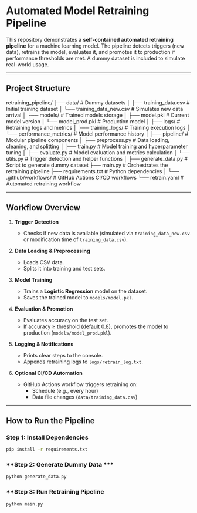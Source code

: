 # Automated Model Retraining Pipeline

This repository demonstrates a **self-contained automated retraining pipeline** for a machine learning model. The pipeline detects triggers (new data), retrains the model, evaluates it, and promotes it to production if performance thresholds are met. A dummy dataset is included to simulate real-world usage.

---

## **Project Structure**

retraining_pipeline/
├── data/                          # Dummy datasets
│   ├── training_data.csv          # Initial training dataset
│   └── training_data_new.csv      # Simulates new data arrival
│
├── models/                        # Trained models storage
│   ├── model.pkl                  # Current model version
│   └── model_prod.pkl             # Production model
│
├── logs/                          # Retraining logs and metrics
│   ├── training_logs/             # Training execution logs
│   └── performance_metrics/       # Model performance history
│
├── pipeline/                      # Modular pipeline components
│   ├── preprocess.py              # Data loading, cleaning, and splitting
│   ├── train.py                   # Model training and hyperparameter tuning
│   ├── evaluate.py                # Model evaluation and metrics calculation
│   └── utils.py                   # Trigger detection and helper functions
│
├── generate_data.py               # Script to generate dummy dataset
├── main.py                        # Orchestrates the retraining pipeline
├── requirements.txt               # Python dependencies
│
└── .github/workflows/             # GitHub Actions CI/CD workflows
    └── retrain.yaml               # Automated retraining workflow

---

## **Workflow Overview**

1. **Trigger Detection**  
   - Checks if new data is available (simulated via `training_data_new.csv` or modification time of `training_data.csv`).

2. **Data Loading & Preprocessing**  
   - Loads CSV data.
   - Splits it into training and test sets.

3. **Model Training**  
   - Trains a **Logistic Regression** model on the dataset.
   - Saves the trained model to `models/model.pkl`.

4. **Evaluation & Promotion**  
   - Evaluates accuracy on the test set.
   - If accuracy ≥ threshold (default 0.8), promotes the model to production (`models/model_prod.pkl`).

5. **Logging & Notifications**  
   - Prints clear steps to the console.
   - Appends retraining logs to `logs/retrain_log.txt`.

6. **Optional CI/CD Automation**  
   - GitHub Actions workflow triggers retraining on:
     - Schedule (e.g., every hour)
     - Data file changes (`data/training_data.csv`)

---

## **How to Run the Pipeline**

### **Step 1: Install Dependencies**

```bash
pip install -r requirements.txt 
```

### **Step 2: Generate Dummy Data ***
```bash
python generate_data.py
```

### **Step 3: Run Retraining Pipeline

```bash
python main.py
```





